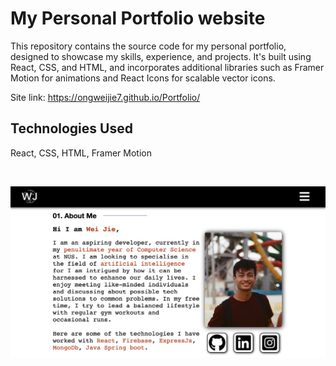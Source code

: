 # My Personal Portfolio website
This repository contains the source code for my personal portfolio, designed to showcase my skills, experience, and projects. It's built using React, CSS, and HTML, and incorporates additional libraries such as Framer Motion for animations and React Icons for scalable vector icons.

Site link: https://ongweijie7.github.io/Portfolio/

## Technologies Used
React, CSS, HTML, Framer Motion

<br>


![My animated logo](assets/preview.png)
